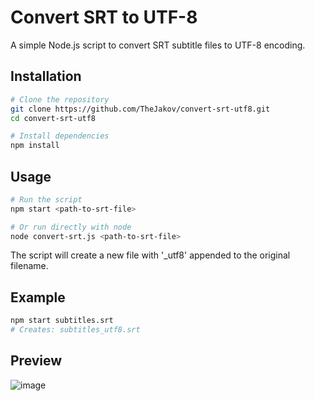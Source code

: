 # Convert SRT to UTF-8

A simple Node.js script to convert SRT subtitle files to UTF-8 encoding.

## Installation

```bash
# Clone the repository
git clone https://github.com/TheJakov/convert-srt-utf8.git
cd convert-srt-utf8

# Install dependencies
npm install
```

## Usage

```bash
# Run the script
npm start <path-to-srt-file>

# Or run directly with node
node convert-srt.js <path-to-srt-file>
```

The script will create a new file with '_utf8' appended to the original filename.

## Example

```bash
npm start subtitles.srt
# Creates: subtitles_utf8.srt
```

## Preview
![image](https://github.com/user-attachments/assets/aef1d484-678d-4e77-ac1f-992b01908b39)

